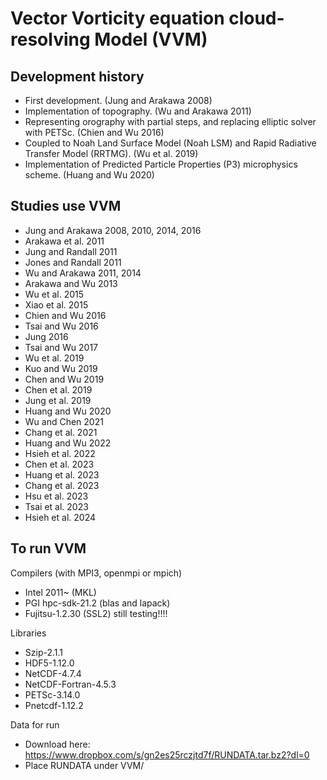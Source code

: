 Vector Vorticity equation cloud-resolving Model (VVM)
=====================================================

Development history
-------------------
   * First development. (Jung and Arakawa 2008) 
   * Implementation of topography. (Wu and Arakawa 2011)
   * Representing orography with partial steps, and replacing elliptic solver with PETSc. (Chien and Wu 2016)
   * Coupled to Noah Land Surface Model (Noah LSM) and Rapid Radiative Transfer Model (RRTMG). (Wu et al. 2019)
   * Implementation of Predicted Particle Properties (P3) microphysics scheme. (Huang and Wu 2020)


Studies use VVM
---------------
   * Jung and Arakawa 2008, 2010, 2014, 2016
   * Arakawa et al. 2011
   * Jung and Randall 2011
   * Jones and Randall 2011
   * Wu and Arakawa 2011, 2014
   * Arakawa and Wu 2013
   * Wu et al. 2015
   * Xiao et al. 2015 
   * Chien and Wu 2016
   * Tsai and Wu 2016
   * Jung 2016
   * Tsai and Wu 2017
   * Wu et al. 2019
   * Kuo and Wu 2019
   * Chen and Wu 2019
   * Chen et al. 2019
   * Jung et al. 2019
   * Huang and Wu 2020
   * Wu and Chen 2021
   * Chang et al. 2021
   * Huang and Wu 2022
   * Hsieh et al. 2022
   * Chen et al. 2023
   * Huang et al. 2023
   * Chang et al. 2023
   * Hsu et al. 2023
   * Tsai et al. 2023
   * Hsieh et al. 2024
     

To run VVM 
----------
  Compilers (with MPI3, openmpi or mpich)
   * Intel 2011~ (MKL)
   * PGI hpc-sdk-21.2 (blas and lapack)
   * Fujitsu-1.2.30 (SSL2)  still testing!!!!

  Libraries
   * Szip-2.1.1
   * HDF5-1.12.0
   * NetCDF-4.7.4
   * NetCDF-Fortran-4.5.3
   * PETSc-3.14.0
   * Pnetcdf-1.12.2
 
  Data for run 
   * Download here: https://www.dropbox.com/s/gn2es25rczjtd7f/RUNDATA.tar.bz2?dl=0
   * Place RUNDATA under VVM/
